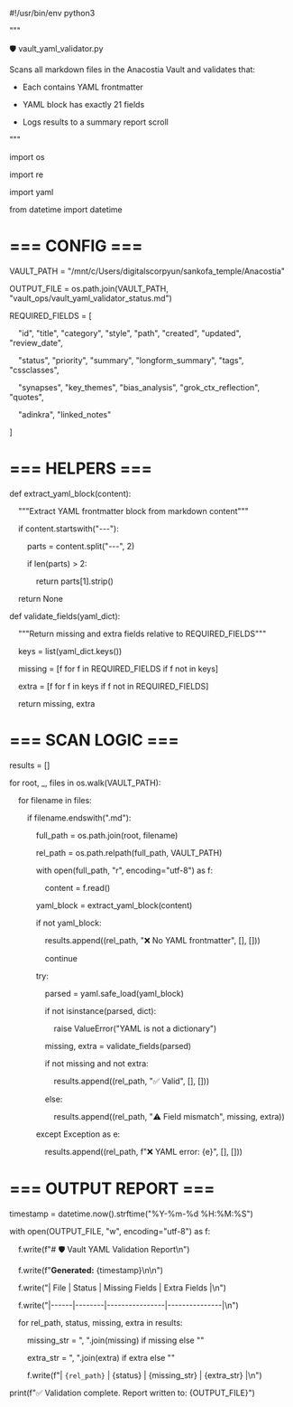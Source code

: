 #!/usr/bin/env python3

  

"""

🛡️ vault_yaml_validator.py

Scans all markdown files in the Anacostia Vault and validates that:

- Each contains YAML frontmatter

- YAML block has exactly 21 fields

- Logs results to a summary report scroll

"""

  

import os

import re

import yaml

from datetime import datetime

  

# === CONFIG ===

VAULT_PATH = "/mnt/c/Users/digitalscorpyun/sankofa_temple/Anacostia"

OUTPUT_FILE = os.path.join(VAULT_PATH, "vault_ops/vault_yaml_validator_status.md")

REQUIRED_FIELDS = [

    "id", "title", "category", "style", "path", "created", "updated", "review_date",

    "status", "priority", "summary", "longform_summary", "tags", "cssclasses",

    "synapses", "key_themes", "bias_analysis", "grok_ctx_reflection", "quotes",

    "adinkra", "linked_notes"

]

  

# === HELPERS ===

  

def extract_yaml_block(content):

    """Extract YAML frontmatter block from markdown content"""

    if content.startswith("---"):

        parts = content.split("---", 2)

        if len(parts) > 2:

            return parts[1].strip()

    return None

  

def validate_fields(yaml_dict):

    """Return missing and extra fields relative to REQUIRED_FIELDS"""

    keys = list(yaml_dict.keys())

    missing = [f for f in REQUIRED_FIELDS if f not in keys]

    extra = [f for f in keys if f not in REQUIRED_FIELDS]

    return missing, extra

  

# === SCAN LOGIC ===

  

results = []

for root, _, files in os.walk(VAULT_PATH):

    for filename in files:

        if filename.endswith(".md"):

            full_path = os.path.join(root, filename)

            rel_path = os.path.relpath(full_path, VAULT_PATH)

            with open(full_path, "r", encoding="utf-8") as f:

                content = f.read()

            yaml_block = extract_yaml_block(content)

            if not yaml_block:

                results.append((rel_path, "❌ No YAML frontmatter", [], []))

                continue

            try:

                parsed = yaml.safe_load(yaml_block)

                if not isinstance(parsed, dict):

                    raise ValueError("YAML is not a dictionary")

                missing, extra = validate_fields(parsed)

                if not missing and not extra:

                    results.append((rel_path, "✅ Valid", [], []))

                else:

                    results.append((rel_path, "⚠️ Field mismatch", missing, extra))

            except Exception as e:

                results.append((rel_path, f"❌ YAML error: {e}", [], []))

  

# === OUTPUT REPORT ===

  

timestamp = datetime.now().strftime("%Y-%m-%d %H:%M:%S")

  

with open(OUTPUT_FILE, "w", encoding="utf-8") as f:

    f.write(f"# 🛡️ Vault YAML Validation Report\n")

    f.write(f"**Generated:** {timestamp}\n\n")

    f.write("| File | Status | Missing Fields | Extra Fields |\n")

    f.write("|------|--------|----------------|---------------|\n")

    for rel_path, status, missing, extra in results:

        missing_str = ", ".join(missing) if missing else ""

        extra_str = ", ".join(extra) if extra else ""

        f.write(f"| `{rel_path}` | {status} | {missing_str} | {extra_str} |\n")

  

print(f"✅ Validation complete. Report written to: {OUTPUT_FILE}")